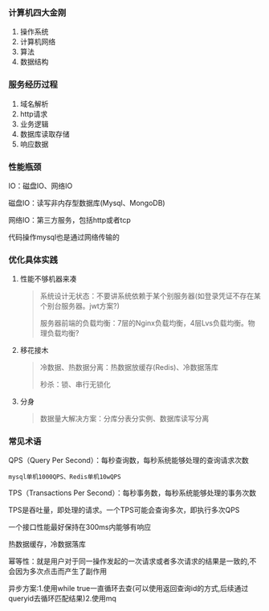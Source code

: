 
### 计算机四大金刚

1. 操作系统
2. 计算机网络
3. 算法
4. 数据结构

### 服务经历过程

1. 域名解析
2. http请求
3. 业务逻辑
4. 数据库读取存储
5. 响应数据

### 性能瓶颈

IO：磁盘IO、网络IO

磁盘IO：读写非内存型数据库(Mysql、MongoDB)

网络IO：第三方服务，包括http或者tcp

代码操作mysql也是通过网络传输的

### 优化具体实践

1. 性能不够机器来凑

   > 系统设计无状态：不要讲系统依赖于某个别服务器(如登录凭证不存在某个别台服务器。jwt方案?)
   >
   > 服务器前端的负载均衡：7层的Nginx负载均衡，4层Lvs负载均衡。物理负载均衡?

2. 移花接木

   > 冷数据、热数据分离：热数据放缓存(Redis)、冷数据落库
   >
   > 秒杀：锁、串行无锁化

3. 分身

   > 数据量大解决方案：分库分表分实例、数据库读写分离

### 常见术语

QPS（Query Per Second）：每秒查询数，每秒系统能够处理的查询请求次数

	mysql单机1000QPS、Redis单机10wQPS

TPS（Transactions Per Second）：每秒事务数，每秒系统能够处理的事务次数

TPS是吞吐量，即处理的请求。一个TPS可能会查询多次，即执行多次QPS

一个接口性能最好保持在300ms内能够有响应

热数据缓存，冷数据落库

幂等性：就是用户对于同一操作发起的一次请求或者多次请求的结果是一致的,不会因为多次点击而产生了副作用

异步方案:1.使用while true一直循环去查(可以使用返回查询id的方式,后续通过queryid去循环匹配结果)2.使用mq